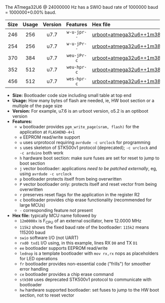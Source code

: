 The ATmega32U6 @ 24000000 Hz has a SWIO baud rate of 1000000 baud = 1000000+0.00% baud.

|Size|Usage|Version|Features|Hex file|
|:-:|:-:|:-:|:-:|:--|
|246|256|u7.7|`w-u-jpr--`|[urboot+atmega32u6++1m3824x+++57k6_swio_rxb0_txb1_lednop.hex](https://raw.githubusercontent.com/stefanrueger/urboot.hex/main/mcus/atmega32u6/external_oscillator/fcpu++1m3824_Hz/br+++57k6_bps/urboot+atmega32u6++1m3824x+++57k6_swio_rxb0_txb1_lednop.hex)|
|254|256|u7.7|`w-u-jPr--`|[urboot+atmega32u6++1m3824x+++57k6_swio_rxb0_txb1.hex](https://raw.githubusercontent.com/stefanrueger/urboot.hex/main/mcus/atmega32u6/external_oscillator/fcpu++1m3824_Hz/br+++57k6_bps/urboot+atmega32u6++1m3824x+++57k6_swio_rxb0_txb1.hex)|
|370|384|u7.7|`weu-jPr-c`|[urboot+atmega32u6++1m3824x+++57k6_swio_rxb0_txb1_ee_lednop_fr_ce.hex](https://raw.githubusercontent.com/stefanrueger/urboot.hex/main/mcus/atmega32u6/external_oscillator/fcpu++1m3824_Hz/br+++57k6_bps/urboot+atmega32u6++1m3824x+++57k6_swio_rxb0_txb1_ee_lednop_fr_ce.hex)|
|352|512|u7.7|`weu-hpr-c`|[urboot+atmega32u6++1m3824x+++57k6_swio_rxb0_txb1_ee_lednop_fr_ce_hw.hex](https://raw.githubusercontent.com/stefanrueger/urboot.hex/main/mcus/atmega32u6/external_oscillator/fcpu++1m3824_Hz/br+++57k6_bps/urboot+atmega32u6++1m3824x+++57k6_swio_rxb0_txb1_ee_lednop_fr_ce_hw.hex)|
|456|512|u7.7|`wes-hpr-c`|[urboot+atmega32u6++1m3824x+++57k6_swio_rxb0_txb1_ee_lednop_fr_ce_stk500_hw.hex](https://raw.githubusercontent.com/stefanrueger/urboot.hex/main/mcus/atmega32u6/external_oscillator/fcpu++1m3824_Hz/br+++57k6_bps/urboot+atmega32u6++1m3824x+++57k6_swio_rxb0_txb1_ee_lednop_fr_ce_stk500_hw.hex)|

- **Size:** Bootloader code size including small table at top end
- **Usage:** How many bytes of flash are needed, ie, HW boot section or a multiple of the page size
- **Version:** For example, u7.6 is an urboot version, o5.2 is an optiboot version
- **Features:**
  + `w` bootloader provides `pgm_write_page(sram, flash)` for the application at `FLASHEND-4+1`
  + `e` EEPROM read/write support
  + `u` uses urprotocol requiring `avrdude -c urclock` for programming
  + `s` uses skeleton of STK500v1 protocol (deprecated); `-c urclock` and `-c arduino` both work
  + `h` hardware boot section: make sure fuses are set for reset to jump to boot section
  + `j` vector bootloader: applications *need to be patched externally*, eg, using `avrdude -c urclock`
  + `p` bootloader protects itself from being overwritten
  + `P` vector bootloader only: protects itself and reset vector from being overwritten
  + `r` preserves reset flags for the application in the register R2
  + `c` bootloader provides chip erase functionality (recommended for large MCUs)
  + `-` corresponding feature not present
- **Hex file:** typically MCU name followed by
  + `12m0000x` is F<sub>CPU</sub> of an external oscillator, here 12.0000 MHz
  + `115k2` shows the fixed baud rate of the bootloader: `115k2` means 115200 baud
  + `swio` software I/O (not UART)
  + `rxd0 txd1` I/O using, in this example, lines RX `D0` and TX `D1`
  + `ee` bootloader supports EEPROM read/write
  + `lednop` is a template bootloader with `mov rx,rx` nops as placeholders for LED operations
  + `fr` bootloader provides non-essential code ("frills") for smoother error handling
  + `ce` bootloader provides a chip erase command
  + `stk500` uses deprecated STK500v1 protocol to communicate with bootloader
  + `hw` hardware supported bootloader: set fuses to jump to the HW boot section, not to reset vector

